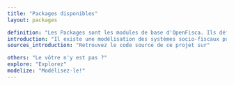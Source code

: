 ```yaml
---
title: "Packages disponibles"
layout: packages

definition: "Les Packages sont les modules de base d'OpenFisca. Ils définissent les Paramètres, Entités et Variables d'un pays."
introduction: "Il existe une modélisation des systèmes socio-fiscaux pour les pays suivants :"
sources_introduction: "Retrouvez le code source de ce projet sur"

others: "Le vôtre n'y est pas ?"
explore: "Explorez"
modelize: "Modélisez-le!"
---
```

